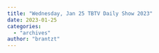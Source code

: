 ```yaml
---
title: "Wednesday, Jan 25 TBTV Daily Show 2023"
date: 2023-01-25
categories: 
  - "archives"
author: "brantzt"
---
```




